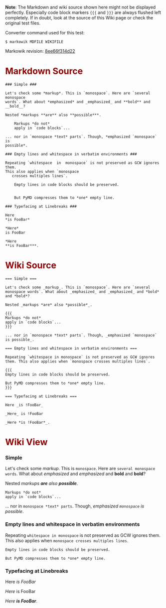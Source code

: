 **Note**: The Markdown and wiki source shown here might not be displayed
perfectly. Especially code block markers `{{{` and `}}}` are always flushed
left completely. If in doubt, look at the source of this Wiki page or check the
original test files.

Converter command used for this test:

```
$ markowik MDFILE WIKIFILE 
```

Markowik revision: [8ee66f314d22](http://code.google.com/p/markowik/source/browse/?r=8ee66f314d22)

# <font color='darkred'>Markdown Source</font> #

```
### Simple ###

Let's check some *markup*. This is `monospace`. Here are `several monospace
words`. What about *emphasized* and _emphasized_ and **bold** and __bold__?

Nested *markups **are** also **possible***.

    Markups *do not*
    apply in `code blocks`...

... nor in `monospace *text* parts`. Though, *emphasized `monospace` is
possible*.

### Empty lines and whitespace in verbatim environments ###

Repeating `whitespace  in  monospace` is not preserved as GCW ignores them.
This also applies when `monospace
   crosses multiples lines`.

    Empty lines in code blocks should be preserved.


    But PyMD compresses them to *one* empty line.

### Typefacing at Linebreaks ###

Here
*is FooBar*

*Here*
is FooBar

*Here
**is FooBar***.
```

# <font color='darkred'>Wiki Source</font> #

```
=== Simple ===

Let's check some _markup_. This is `monospace`. Here are `several monospace words`. What about _emphasized_ and _emphasized_ and *bold* and *bold*?

Nested _markups *are* also *possible*_.

{{{
Markups *do not*
apply in `code blocks`...
}}}

... nor in `monospace *text* parts`. Though, _emphasized `monospace` is possible_.

=== Empty lines and whitespace in verbatim environments ===

Repeating `whitespace in monospace` is not preserved as GCW ignores them. This also applies when `monospace crosses multiples lines`.

{{{
Empty lines in code blocks should be preserved.

But PyMD compresses them to *one* empty line.
}}}

=== Typefacing at Linebreaks ===

Here _is !FooBar_

_Here_ is !FooBar

_Here *is !FooBar*_.
```

# <font color='darkred'>Wiki View</font> #

### Simple ###

Let's check some _markup_. This is `monospace`. Here are `several monospace words`. What about _emphasized_ and _emphasized_ and **bold** and **bold**?

Nested _markups **are** also **possible**_.

```
Markups *do not*
apply in `code blocks`...
```

... nor in `monospace *text* parts`. Though, _emphasized `monospace` is possible_.

### Empty lines and whitespace in verbatim environments ###

Repeating `whitespace in monospace` is not preserved as GCW ignores them. This also applies when `monospace crosses multiples lines`.

```
Empty lines in code blocks should be preserved.

But PyMD compresses them to *one* empty line.
```

### Typefacing at Linebreaks ###

Here _is FooBar_

_Here_ is FooBar

_Here **is FooBar**_.